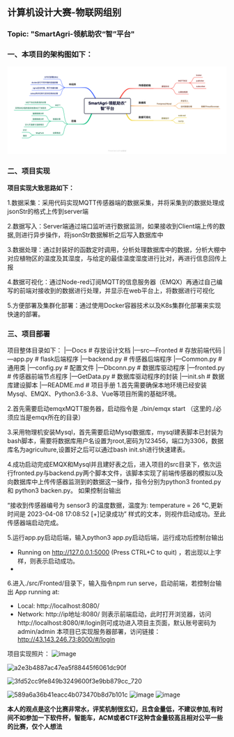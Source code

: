 
## 计算机设计大赛-物联网组别
### Topic: "SmartAgri-领航助农“智”平台"


### 一、本项目的架构图如下：
![](SmartAgri-领航助农“智”平台.png)

### 二、项目实现
**项目实现大致思路如下：**

1.数据采集：采用代码实现MQTT传感器端的数据采集，并将采集到的数据处理成jsonStr的格式上传到server端

2.数据写入：Server端通过端口监听进行数据监测，如果接收到Client端上传的数据,则进行异步操作，将jsonStr数据解析之后写入数据库中  

3.数据处理：通过封装好的函数定时调用，分析处理数据库中的数据，分析大棚中对应植物区的温度及其湿度，与给定的最佳温度湿度进行比对，再进行信息回传上报  

4.数据可视化：通过Node-red订阅MQTT的信息服务器（EMQX）再通过自己编写的前端对接收到的数据进行处理，并显示在web平台上，将数据进行可视化  

5.方便部署及集群化部署：通过使用Docker容器技术以及K8s集群化部署来实现快速的部署。

### 三、项目部署
项目整体目录如下：
|—Docs                   # 存放设计文档
|—src—Fronted     # 存放前端代码
|—app.py     # flask后端程序
|—backend.py       # 传感器后端程序
|—Common.py     # 通用类
|—config.py    # 配置文件
|—Dbconn.py    # 数据库驱动程序
|—fronted.py    # 传感器前端节点程序
|—GetData.py       # 数据库驱动程序的封装
|—init.sh          # 数据库建设脚本
|—README.md     # 项目手册
1.首先需要确保本地环境已经安装Mysql、EMQX、Python3.6-3.8、Vue等项目所需的基础环境。 

2.首先需要启动emqxMQTT服务器，启动指令是 ./bin/emqx start （这里的./必须应当是emqx所在的目录） 

3.采用物理机安装Mysql，首先需要启动Mysql数据库，mysql建表脚本已封装为bash脚本，需要将数据库用户名设置为root,密码为123456，端口为3306，数据库名为agriculture,设置好之后可以通过bash init.sh进行快速建表。

4.成功启动完成EMQX和Mysql并且建好表之后，进入项目的src目录下，依次运行fronted.py与backend.py两个脚本文件，该脚本实现了前端传感器的模拟以及向数据库中上传传感器监测到的数据这一操作，指令分别为python3 fronted.py 和 python3 backen.py。
如果控制台输出 

“接收到传感器编号为 sensor3 的温度数据，温度为: temperature = 26 °C,更新时间是 2023-04-08 17:08:52
[+]记录成功” 
 样式的文本，则视作启动成功。至此传感器端启动完成。

5.运行app.py启动后端，输入python3 app.py启动后端，运行成功后控制台输出
* Running on http://127.0.0.1:5000 (Press CTRL+C to quit) ，若出现以上字样，则表示启动成功。
* 
6.进入./src/Fronted/目录下，输入指令npm run serve，启动前端，若控制台输出
  App running at:
  - Local:   http://localhost:8080/
  - Network: http://ip地址:8080/
则表示前端启动，此时打开浏览器，访问 http://localhost:8080/#/login则可成功进入项目主页面，默认账号密码为admin/admin
本项目已实现服务器部署，访问链接： http://43.143.246.73:8000/#/login

项目实现照片：
![image](https://github.com/ImTopz/Blcu-IOT/assets/80200569/f93e3ed4-5dc3-43d8-8b33-9d8bb512915e)

![a2e3b4887ac47ea5f88445f6061dc90f](https://github.com/ImTopz/Blcu-IOT/assets/80200569/edb9f943-d99e-40c6-97e7-b36e44312232)

![3fd52cc9fe849b3249600f3e9bb879cc_720](https://github.com/ImTopz/Blcu-IOT/assets/80200569/cda7e342-395e-49ba-8ebf-e9922fb5c4ae)

![589a6a36b41eacc4b073470b8d7b101c](https://github.com/ImTopz/Blcu-IOT/assets/80200569/7bf77ab6-e4f3-44b4-9664-8d4a6dbc0b03)
![image](https://github.com/ImTopz/Blcu-IOT/assets/80200569/dcbc8809-879f-497c-9144-1bc759e806a6)
<img width="1267" alt="image" src="https://github.com/ImTopz/Blcu-IOT/assets/80200569/d2c101fb-73fc-49ce-a164-2f10c14c6527">







**本人的观点是这个比赛非常水，评奖机制很玄幻，且含金量低，不建议参加,有时间不如参加一下软件杯，智能车，ACM或者CTF这种含金量较高且相对公平一些的比赛，仅个人想法**
